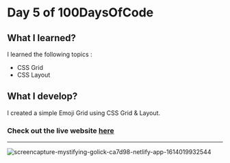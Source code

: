 # Day 5 of 100DaysOfCode

## What I learned?

I learned the following topics :
- CSS Grid
- CSS Layout

## What I develop?

I created a simple Emoji Grid using CSS Grid & Layout.

### **Check out the live website [here](https://100daysofcode-day5.netlify.app/)**

<hr>

![screencapture-mystifying-golick-ca7d98-netlify-app-1614019932544](https://user-images.githubusercontent.com/59148052/108755555-6d442680-756d-11eb-9fa3-68e10c43a53a.png)

